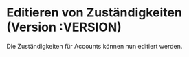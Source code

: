 # Editieren von Zuständigkeiten (Version :VERSION)

Die Zuständigkeiten für Accounts können nun editiert werden.

